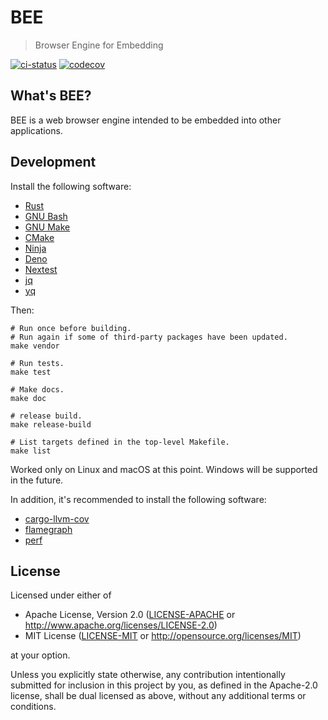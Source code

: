 # BEE

> Browser Engine for Embedding

[![ci-status](https://github.com/bee-browser/bee/workflows/ci/badge.svg)](https://github.com/bee-browser/bee/actions?workflow=ci)
[![codecov](https://codecov.io/gh/bee-browser/bee/graph/badge.svg?token=ZU1I8W30M9)](https://codecov.io/gh/bee-browser/bee)

## What's BEE?

BEE is a web browser engine intended to be embedded into other applications.

## Development

Install the following software:

* [Rust]
* [GNU Bash]
* [GNU Make]
* [CMake]
* [Ninja]
* [Deno]
* [Nextest]
* [jq]
* [yq]

Then:

```shell
# Run once before building.
# Run again if some of third-party packages have been updated.
make vendor

# Run tests.
make test

# Make docs.
make doc

# release build.
make release-build

# List targets defined in the top-level Makefile.
make list
```

Worked only on Linux and macOS at this point.  Windows will be supported in the future.

In addition, it's recommended to install the following software:

* [cargo-llvm-cov]
* [flamegraph]
* [perf]

## License

Licensed under either of

* Apache License, Version 2.0
  ([LICENSE-APACHE] or http://www.apache.org/licenses/LICENSE-2.0)
* MIT License
  ([LICENSE-MIT] or http://opensource.org/licenses/MIT)

at your option.

Unless you explicitly state otherwise, any contribution intentionally submitted
for inclusion in this project by you, as defined in the Apache-2.0 license,
shall be dual licensed as above, without any additional terms or conditions.

[Rust]: https://www.rust-lang.org/
[GNU Bash]: https://www.gnu.org/software/bash/
[GNU Make]: https://www.gnu.org/software/make/
[CMake]: https://cmake.org/
[Ninja]: https://ninja-build.org/
[Deno]: https://deno.com/
[Nextest]: https://github.com/nextest-rs/nextest
[jq]: https://jqlang.github.io/jq/
[yq]: https://mikefarah.gitbook.io/yq/
[cargo-llvm-cov]: https://github.com/taiki-e/cargo-llvm-cov
[flamegraph]: https://github.com/flamegraph-rs/flamegraph
[perf]: https://en.wikipedia.org/wiki/Perf_(Linux)
[LICENSE-APACHE]: ./LICENSE-APACHE
[LICENSE-MIT]: ./LICENSE-MIT
